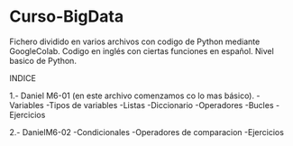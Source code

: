 # Curso-BigData
Fichero dividido en varios archivos con codigo de Python mediante GoogleColab. Codigo en inglés con ciertas funciones en español.
Nivel basico de Python.

INDICE

1.- Daniel M6-01 (en este archivo comenzamos co lo mas básico).
     -Variables
     -Tipos de variables
     -Listas
     -Diccionario
     -Operadores
     -Bucles
     -Ejercicios
     
2.- DanielM6-02 
    -Condicionales
    -Operadores de comparacion
    -Ejercicios
    
     
